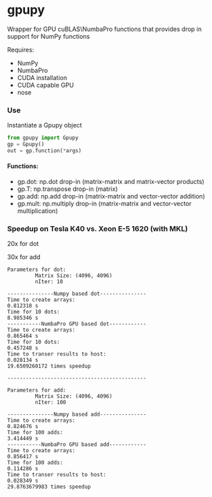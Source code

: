gpupy
=====

Wrapper for GPU cuBLAS\NumbaPro functions that provides drop in support for NumPy functions

Requires:
- NumPy
- NumbaPro
- CUDA installation
- CUDA capable GPU
- nose

### Use
Instantiate a Gpupy object 
```python 
from gpupy import Gpupy
gp = Gpupy()
out = gp.function(*args)
```
#### Functions:

- gp.dot: np.dot drop-in (matrix-matrix and matrix-vector products)
- gp.T: np.transpose drop-in (matrix)
- gp.add: np.add drop-in (matrix-matrix and vector-vector addition)
- gp.mult: np.multiply drop-in (matrix-matrix and vector-vector multiplication)

### Speedup on Tesla K40 vs. Xeon E-5 1620 (with MKL)
20x for dot

30x for add

```
Parameters for dot:
         Matrix Size: (4096, 4096)
         nIter: 10

---------------Numpy based dot---------------
Time to create arrays:
0.812318 s
Time for 10 dots:
8.985346 s
-----------NumbaPro GPU based dot------------
Time to create arrays:
0.865464 s
Time for 10 dots:
0.457248 s
Time to transer results to host:
0.028134 s
19.6509260172 times speedup

---------------------------------------------

Parameters for add:
         Matrix Size: (4096, 4096)
         nIter: 100

---------------Numpy based add---------------
Time to create arrays:
0.824676 s
Time for 100 adds:
3.414449 s
-----------NumbaPro GPU based add------------
Time to create arrays:
0.856417 s
Time for 100 adds:
0.114286 s
Time to transer results to host:
0.028349 s
29.8763679983 times speedup
```
